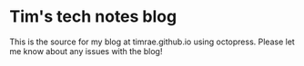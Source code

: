 # Tim's tech notes blog
This is the source for my blog at timrae.github.io using octopress. Please let me know about any issues with the blog!
